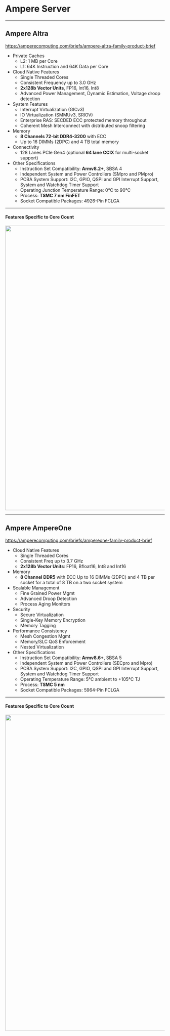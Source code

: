 # Ampere Server

---
## Ampere Altra
https://amperecomputing.com/briefs/ampere-altra-family-product-brief


* Private Caches
    * L2: 1 MB per Core
    * L1: 64K Instruction and 64K Data per Core
* Cloud Native Features
    * Single Threaded Cores
    * Consistent Frequency up to 3.0 GHz
    * **2x128b Vector Units**, FP16, Int16, Int8
    * Advanced Power Management, Dynamic Estimation, Voltage droop detection
* System Features
    * Interrupt Virtualization (GICv3)
    * IO Virtualization (SMMUv3, SRIOV)
    * Enterprise RAS: SECDED ECC protected memory throughout
    * Coherent Mesh Interconnect with distributed snoop filtering
* Memory
    * **8 Channels 72-bit DDR4-3200** with ECC
    * Up to 16 DIMMs (2DPC) and 4 TB total memory
* Connectivity
    * 128 Lanes PCIe Gen4 (optional **64 lane CCIX** for multi-socket support)
* Other Specifications
    * Instruction Set Compatibility: **Armv8.2+**, SBSA 4
    * Independent System and Power Controllers (SMpro and PMpro)
    * PCBA System Support: I2C, GPIO, QSPI and GPI Interrupt Support, System and Watchdog Timer Support
    * Operating Junction Temperature Range: 0°C to 90°C
    * Process: **TSMC 7 nm FinFET**
    * Socket Compatible Packages: 4926-Pin FCLGA

---
#### Features Specific to Core Count

<img src="https://github.com/user-attachments/assets/8e9f7cd1-f934-4afe-9682-638f13e78534" width=900>

---
## Ampere AmpereOne

https://amperecomputing.com/briefs/ampereone-family-product-brief

* Cloud Native Features
   * Single Threaded Cores
   * Consistent Freq up to 3.7 GHz​
   * **2x128b Vector Units**: FP16, Bfloat16, Int8 and Int16
* Memory
   * **8 Channel DDR5** with ECC Up to 16 DIMMs (2DPC) and 4 TB per socket for a total of 8 TB on a two socket system
* Scalable Management
   * Fine Grained Power Mgmt
   * Advanced Droop Detection
   * Process Aging Monitors
* Security
   * Secure Virtualization
   * Single-Key Memory Encryption
   * Memory Tagging
* Performance Consistency
   * Mesh Congestion Mgmt
   * Memory/SLC QoS Enforcement
   * Nested Virtualization
* Other Specifications
   * Instruction Set Compatibility: **Armv8.6+**, SBSA 5
   * Independent System and Power Controllers (SECpro and Mpro)
   * PCBA System Support: I2C, GPIO, QSPI and GPI Interrupt Support, System and Watchdog Timer Support
   * Operating Temperature Range: 5°C ambient to +105°C TJ
   * Process: **TSMC 5 nm**
   * Socket Compatible Packages: 5964-Pin FCLGA

---
#### Features Specific to Core Count
<img src="https://github.com/user-attachments/assets/90c08394-7086-496f-a5da-cc3f4b4648ad" width=1000>
